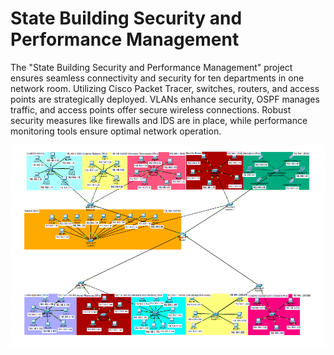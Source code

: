 # State Building Security and Performance Management
 The "State Building Security and Performance Management" project ensures seamless connectivity and security for ten departments in one network room. Utilizing Cisco Packet Tracer, switches, routers, and access points are strategically deployed. VLANs enhance security, OSPF manages traffic, and access points offer secure wireless connections. Robust security measures like firewalls and IDS are in place, while performance monitoring tools ensure optimal network operation.




![img](./img.png)

